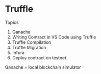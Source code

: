 # Truffle

Topics
1. Ganache
2. Writing Contract in VS Code using Truffle
3. Truffle Compilation
4. Truffle Migration
5. Infura
6. Deploy contract on testnet

Ganache = local blockchain simulator
